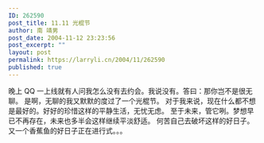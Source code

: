 ```yaml
---
ID: 262590
post_title: 11.11 光棍节
author: 南 靖男
post_date: 2004-11-12 23:23:56
post_excerpt: ""
layout: post
permalink: https://larryli.cn/2004/11/262590
published: true
---
```

晚上 QQ 一上线就有人问我怎么没有去约会。我说没有。答曰：那你岂不是很无聊。
是啊，无聊的我又默默的度过了一个光棍节。
对于我来说，现在什么都不想是最好的。好好的珍惜这样的平静生活，无忧无虑。
至于未来，管它咧。梦想早已不再存在，未来也多半会这样继续平淡舒适。
何苦自己去破坏这样的好日子。又一个香蕉鱼的好日子正在进行式。。。